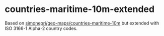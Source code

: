 # countries-maritime-10m-extended

Based on [simonepri/geo-maps/countries-maritime-10m](https://github.com/simonepri/geo-maps/tree/master/tpls/npm/countries-maritime) 
but extended with ISO 3166-1 Alpha-2 country codes.
